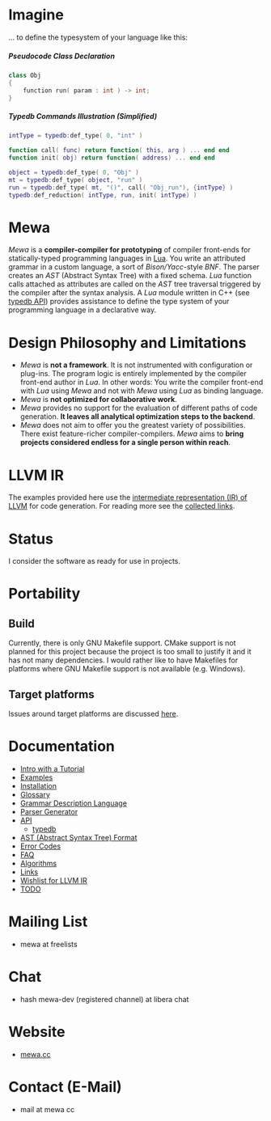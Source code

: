 # Imagine
... to define the typesystem of your language like this:

##### Pseudocode Class Declaration
```C++
class Obj
{
	function run( param : int ) -> int;
}
```

##### Typedb Commands Illustration (Simplified)
```Lua
intType = typedb:def_type( 0, "int" )

function call( func) return function( this, arg ) ... end end
function init( obj) return function( address) ... end end

object = typedb:def_type( 0, "Obj" )
mt = typedb:def_type( object, "run" )
run = typedb:def_type( mt, "()", call( "Obj_run"), {intType} )
typedb:def_reduction( intType, run, init( intType) )
```

# Mewa
_Mewa_ is a **compiler-compiler for prototyping** of compiler front-ends for statically-typed programming languages in [Lua](https://www.lua.org).
You write an attributed grammar in a custom language, a sort of _Bison/Yacc_-style _BNF_. The parser creates an _AST_ (Abstract Syntax Tree) with
a fixed schema. _Lua_ function calls attached as attributes are called on the _AST_ tree traversal triggered by the compiler after the syntax analysis.
A _Lua_ module written in C++ (see [typedb API](doc/typedb.md)) provides assistance to define the type system of your programming language in a declarative way.

# Design Philosophy and Limitations
 - _Mewa_ is **not a framework**. It is not instrumented with configuration or plug-ins. The program logic is entirely implemented by the compiler front-end author in _Lua_. In other words: You write the compiler front-end with _Lua_ using _Mewa_ and not with _Mewa_ using _Lua_ as binding language.
 - _Mewa_ is **not optimized for collaborative work**.
 - _Mewa_ provides no support for the evaluation of different paths of code generation. **It leaves all analytical optimization steps to the backend**.
 - _Mewa_ does not aim to offer you the greatest variety of possibilities. There exist feature-richer compiler-compilers. _Mewa_ aims to **bring projects considered endless for a single person within reach**.

# LLVM IR
The examples provided here use the [intermediate representation (IR) of LLVM](https://llvm.org/docs/LangRef.html) for code generation.
For reading more see the [collected links](doc/links.md).

# Status
I consider the software as ready for use in projects.

# Portability

## Build
Currently, there is only GNU Makefile support. CMake support is not planned for this project because the project is too small to justify it and it has not many dependencies. I would rather like to have Makefiles for platforms where GNU Makefile support is not available (e.g. Windows).

## Target platforms
Issues around target platforms are discussed [here](doc/portability.md).


# Documentation
* [Intro with a Tutorial](doc/intro.md)
* [Examples](doc/example_compiler.md)
* [Installation](INSTALL.Ubuntu.md)
* [Glossary](doc/glossary.md)
* [Grammar Description Language](doc/grammar.md)
* [Parser Generator](doc/program_mewa.pdf)
* [API](doc/libmewa.md)
   - [typedb](doc/typedb.md)
* [AST (Abstract Syntax Tree) Format](doc/ast.md)
* [Error Codes](doc/errorcodes.md)
* [FAQ](doc/faq.md)
* [Algorithms](doc/algorithms.md)
* [Links](doc/links.md)
* [Wishlist for LLVM IR](doc/wishlist_llvmir.md)
* [TODO](doc/todo.md)

# Mailing List
* mewa at freelists

# Chat
* hash mewa-dev (registered channel) at libera chat

# Website
* [mewa.cc](http://mewa.cc)

# Contact (E-Mail)
* mail at mewa cc

